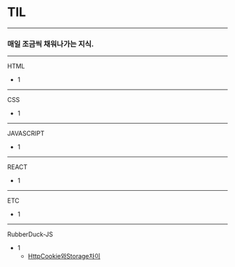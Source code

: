 # TIL
---
### 매일 조금씩 채워나가는 지식.
---
HTML
- 1
---
CSS
- 1
---
JAVASCRIPT
- 1
---
REACT
- 1
---
ETC
- 1
---
RubberDuck-JS
- 1
  - <a href="./JS-READMEs/RubberDuck/HTTP_Cokie&Storage_Diff.md">HttpCookie와Storage차이</a>